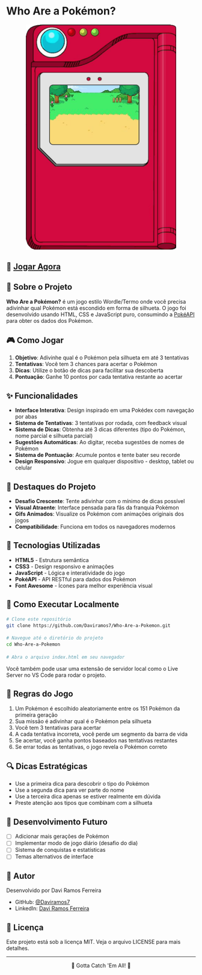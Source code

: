 # Who Are a Pokémon?

<div align="center">
  <img src="code/pokedex.png" alt="Pokédex" width="400">
</div>

## 📱 [Jogar Agora](https://daviramos7.github.io/Who-Are-a-Pokemon/)

## 📖 Sobre o Projeto

**Who Are a Pokémon?** é um jogo estilo Wordle/Termo onde você precisa adivinhar qual Pokémon está escondido em forma de silhueta. O jogo foi desenvolvido usando HTML, CSS e JavaScript puro, consumindo a [PokéAPI](https://pokeapi.co/) para obter os dados dos Pokémon.

## 🎮 Como Jogar

1. **Objetivo**: Adivinhe qual é o Pokémon pela silhueta em até 3 tentativas
2. **Tentativas**: Você tem 3 chances para acertar o Pokémon
3. **Dicas**: Utilize o botão de dicas para facilitar sua descoberta
4. **Pontuação**: Ganhe 10 pontos por cada tentativa restante ao acertar

## ✨ Funcionalidades

- **Interface Interativa**: Design inspirado em uma Pokédex com navegação por abas
- **Sistema de Tentativas**: 3 tentativas por rodada, com feedback visual
- **Sistema de Dicas**: Obtenha até 3 dicas diferentes (tipo do Pokémon, nome parcial e silhueta parcial)
- **Sugestões Automáticas**: Ao digitar, receba sugestões de nomes de Pokémon
- **Sistema de Pontuação**: Acumule pontos e tente bater seu recorde
- **Design Responsivo**: Jogue em qualquer dispositivo - desktop, tablet ou celular

## 🌟 Destaques do Projeto

- **Desafio Crescente**: Tente adivinhar com o mínimo de dicas possível
- **Visual Atraente**: Interface pensada para fãs da franquia Pokémon
- **Gifs Animados**: Visualize os Pokémon com animações originais dos jogos
- **Compatibilidade**: Funciona em todos os navegadores modernos

## 🔧 Tecnologias Utilizadas

- **HTML5** - Estrutura semântica
- **CSS3** - Design responsivo e animações
- **JavaScript** - Lógica e interatividade do jogo
- **PokéAPI** - API RESTful para dados dos Pokémon
- **Font Awesome** - Ícones para melhor experiência visual

## 🚀 Como Executar Localmente

```bash
# Clone este repositório
git clone https://github.com/Daviramos7/Who-Are-a-Pokemon.git

# Navegue até o diretório do projeto
cd Who-Are-a-Pokemon

# Abra o arquivo index.html em seu navegador
```

Você também pode usar uma extensão de servidor local como o Live Server no VS Code para rodar o projeto.

## 📜 Regras do Jogo

1. Um Pokémon é escolhido aleatoriamente entre os 151 Pokémon da primeira geração
2. Sua missão é adivinhar qual é o Pokémon pela silhueta
3. Você tem 3 tentativas para acertar
4. A cada tentativa incorreta, você perde um segmento da barra de vida
5. Se acertar, você ganha pontos baseados nas tentativas restantes
6. Se errar todas as tentativas, o jogo revela o Pokémon correto

## 🔍 Dicas Estratégicas

- Use a primeira dica para descobrir o tipo do Pokémon
- Use a segunda dica para ver parte do nome
- Use a terceira dica apenas se estiver realmente em dúvida
- Preste atenção aos tipos que combinam com a silhueta

## 🧠 Desenvolvimento Futuro

- [ ] Adicionar mais gerações de Pokémon
- [ ] Implementar modo de jogo diário (desafio do dia)
- [ ] Sistema de conquistas e estatísticas
- [ ] Temas alternativos de interface

## 👤 Autor

Desenvolvido por Davi Ramos Ferreira

- GitHub: [@Daviramos7](https://github.com/Daviramos7)
- LinkedIn: [Davi Ramos Ferreira](https://www.linkedin.com/in/davi-ramos-ferreira-325354294/)

## 📝 Licença

Este projeto está sob a licença MIT. Veja o arquivo LICENSE para mais detalhes.

---

<div align="center">
  <p>🔴 Gotta Catch 'Em All! 🔴</p>
</div>
